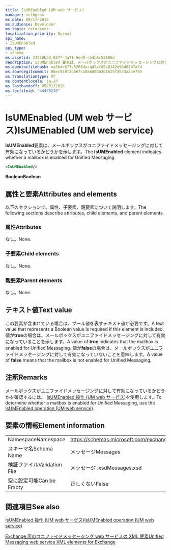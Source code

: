 ```yaml
---
title: IsUMEnabled (UM web サービス)
manager: sethgros
ms.date: 09/17/2015
ms.audience: Developer
ms.topic: reference
localization_priority: Normal
api_name:
- IsUMEnabled
api_type:
- schema
ms.assetid: 33810bbd-837f-4a71-9ed9-cb4b8c52186d
description: IsUMEnabled 要素は、メールボックスがユニファイドメッセージングに対して有効になっているかどうかを示します。
ms.openlocfilehash: ea5bde677c62664acad8afd5c8142e96d82b7a74
ms.sourcegitcommit: 88ec988f2bb67c1866d06b361615f3674a24e795
ms.translationtype: MT
ms.contentlocale: ja-JP
ms.lasthandoff: 05/31/2020
ms.locfileid: "44458230"
---
```

# <a name="isumenabled-um-web-service"></a><span data-ttu-id="fd9b6-103">IsUMEnabled (UM web サービス)</span><span class="sxs-lookup"><span data-stu-id="fd9b6-103">IsUMEnabled (UM web service)</span></span>

<span data-ttu-id="fd9b6-104">**IsUMEnabled**要素は、メールボックスがユニファイドメッセージングに対して有効になっているかどうかを示します。</span><span class="sxs-lookup"><span data-stu-id="fd9b6-104">The **IsUMEnabled** element indicates whether a mailbox is enabled for Unified Messaging.</span></span> 
  
```xml
<IsUMEnabled/>
```

 <span data-ttu-id="fd9b6-105">**Boolean**</span><span class="sxs-lookup"><span data-stu-id="fd9b6-105">**Boolean**</span></span>
## <a name="attributes-and-elements"></a><span data-ttu-id="fd9b6-106">属性と要素</span><span class="sxs-lookup"><span data-stu-id="fd9b6-106">Attributes and elements</span></span>

<span data-ttu-id="fd9b6-107">以下のセクションで、属性、子要素、親要素について説明します。</span><span class="sxs-lookup"><span data-stu-id="fd9b6-107">The following sections describe attributes, child elements, and parent elements.</span></span>
  
### <a name="attributes"></a><span data-ttu-id="fd9b6-108">属性</span><span class="sxs-lookup"><span data-stu-id="fd9b6-108">Attributes</span></span>

<span data-ttu-id="fd9b6-109">なし。</span><span class="sxs-lookup"><span data-stu-id="fd9b6-109">None.</span></span>
  
### <a name="child-elements"></a><span data-ttu-id="fd9b6-110">子要素</span><span class="sxs-lookup"><span data-stu-id="fd9b6-110">Child elements</span></span>

<span data-ttu-id="fd9b6-111">なし。</span><span class="sxs-lookup"><span data-stu-id="fd9b6-111">None.</span></span>
  
### <a name="parent-elements"></a><span data-ttu-id="fd9b6-112">親要素</span><span class="sxs-lookup"><span data-stu-id="fd9b6-112">Parent elements</span></span>

<span data-ttu-id="fd9b6-113">なし。</span><span class="sxs-lookup"><span data-stu-id="fd9b6-113">None.</span></span>
  
## <a name="text-value"></a><span data-ttu-id="fd9b6-114">テキスト値</span><span class="sxs-lookup"><span data-stu-id="fd9b6-114">Text value</span></span>

<span data-ttu-id="fd9b6-115">この要素が含まれている場合は、ブール値を表すテキスト値が必要です。</span><span class="sxs-lookup"><span data-stu-id="fd9b6-115">A text value that represents a Boolean value is required if this element is included.</span></span> <span data-ttu-id="fd9b6-116">値が**true**の場合は、メールボックスがユニファイドメッセージングに対して有効になっていることを示します。</span><span class="sxs-lookup"><span data-stu-id="fd9b6-116">A value of **true** indicates that the mailbox is enabled for Unified Messaging.</span></span> <span data-ttu-id="fd9b6-117">値が**false**の場合は、メールボックスがユニファイドメッセージングに対して有効になっていないことを意味します。</span><span class="sxs-lookup"><span data-stu-id="fd9b6-117">A value of **false** means that the mailbox is not enabled for Unified Messaging.</span></span> 
  
## <a name="remarks"></a><span data-ttu-id="fd9b6-118">注釈</span><span class="sxs-lookup"><span data-stu-id="fd9b6-118">Remarks</span></span>

<span data-ttu-id="fd9b6-119">メールボックスがユニファイドメッセージングに対して有効になっているかどうかを確認するには、 [IsUMEnabled 操作 (UM web サービス)](isumenabled-operation-um-web-service.md)を使用します。</span><span class="sxs-lookup"><span data-stu-id="fd9b6-119">To determine whether a mailbox is enabled for Unified Messaging, use the [IsUMEnabled operation (UM web service)](isumenabled-operation-um-web-service.md).</span></span>
  
## <a name="element-information"></a><span data-ttu-id="fd9b6-120">要素の情報</span><span class="sxs-lookup"><span data-stu-id="fd9b6-120">Element information</span></span>

|||
|:-----|:-----|
|<span data-ttu-id="fd9b6-121">Namespace</span><span class="sxs-lookup"><span data-stu-id="fd9b6-121">Namespace</span></span>  <br/> |https://schemas.microsoft.com/exchange/services/2006/messages  <br/> |
|<span data-ttu-id="fd9b6-122">スキーマ名</span><span class="sxs-lookup"><span data-stu-id="fd9b6-122">Schema Name</span></span>  <br/> |<span data-ttu-id="fd9b6-123">メッセージ</span><span class="sxs-lookup"><span data-stu-id="fd9b6-123">Messages</span></span>  <br/> |
|<span data-ttu-id="fd9b6-124">検証ファイル</span><span class="sxs-lookup"><span data-stu-id="fd9b6-124">Validation File</span></span>  <br/> |<span data-ttu-id="fd9b6-125">メッセージ .xsd</span><span class="sxs-lookup"><span data-stu-id="fd9b6-125">Messages.xsd</span></span>  <br/> |
|<span data-ttu-id="fd9b6-126">空に設定可能</span><span class="sxs-lookup"><span data-stu-id="fd9b6-126">Can be Empty</span></span>  <br/> |<span data-ttu-id="fd9b6-127">正しくない</span><span class="sxs-lookup"><span data-stu-id="fd9b6-127">False</span></span>  <br/> |
   
## <a name="see-also"></a><span data-ttu-id="fd9b6-128">関連項目</span><span class="sxs-lookup"><span data-stu-id="fd9b6-128">See also</span></span>



[<span data-ttu-id="fd9b6-129">IsUMEnabled 操作 (UM web サービス)</span><span class="sxs-lookup"><span data-stu-id="fd9b6-129">IsUMEnabled operation (UM web service)</span></span>](isumenabled-operation-um-web-service.md)


[<span data-ttu-id="fd9b6-130">Exchange 用のユニファイドメッセージング web サービスの XML 要素</span><span class="sxs-lookup"><span data-stu-id="fd9b6-130">Unified Messaging web service XML elements for Exchange</span></span>](unified-messaging-web-service-xml-elements-for-exchange.md)

